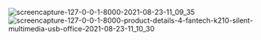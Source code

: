 ![screencapture-127-0-0-1-8000-2021-08-23-11_09_35](https://user-images.githubusercontent.com/48494930/130394586-ddfedcd9-b762-4be2-97ee-cbc29dfabf00.png)
![screencapture-127-0-0-1-8000-product-details-4-fantech-k210-silent-multimedia-usb-office-2021-08-23-11_10_30](https://user-images.githubusercontent.com/48494930/130394695-f0f48092-63f6-46b5-b857-6ee5d5113ca2.png)

